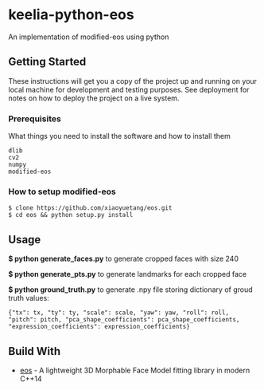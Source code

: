 # keelia-python-eos
 
An implementation of modified-eos using python

## Getting Started

These instructions will get you a copy of the project up and running on your local machine for development and testing purposes. See deployment for notes on how to deploy the project on a live system.

### Prerequisites

What things you need to install the software and how to install them

```
dlib
cv2
numpy
modified-eos
```

### How to setup modified-eos

```
$ clone https://github.com/xiaoyuetang/eos.git
$ cd eos && python setup.py install
```

## Usage

**$ python generate_faces.py** to generate cropped faces with size 240

**$ python generate_pts.py** to generate landmarks for each cropped face

**$ python ground_truth.py** to generate .npy file storing dictionary of groud truth values:

```
{"tx": tx, "ty": ty, "scale": scale, "yaw": yaw, "roll": roll, "pitch": pitch, "pca_shape_coefficients": pca_shape_coefficients, "expression_coefficients": expression_coefficients}
```

## Build With
* [eos](https://github.com/patrikhuber/eos) - A lightweight 3D Morphable Face Model fitting library in modern C++14
